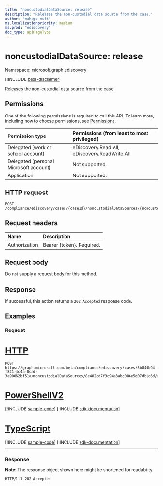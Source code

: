 ```yaml
---
title: "noncustodialDataSource: release"
description: "Releases the non-custodial data source from the case."
author: "mahage-msft"
ms.localizationpriority: medium
ms.prod: "ediscovery"
doc_type: apiPageType
---
```


# noncustodialDataSource: release

Namespace: microsoft.graph.ediscovery

[!INCLUDE [beta-disclaimer](../../includes/beta-disclaimer.md)]

Releases the non-custodial data source from the case.

## Permissions

One of the following permissions is required to call this API. To learn more, including how to choose permissions, see [Permissions](/graph/permissions-reference).

|Permission type|Permissions (from least to most privileged)|
|:---|:---|
|Delegated (work or school account)|eDiscovery.Read.All, eDiscovery.ReadWrite.All|
|Delegated (personal Microsoft account)|Not supported.|
|Application|Not supported.|

## HTTP request

<!-- {
  "blockType": "ignored"
}
-->

``` http
POST /compliance/ediscovery/cases/{caseId}/noncustodialDataSources/{noncustodialDataSourceId}/release
```

## Request headers

|Name|Description|
|:---|:---|
|Authorization|Bearer {token}. Required.|

## Request body

Do not supply a request body for this method.

## Response

If successful, this action returns a `202 Accepted` response code.

## Examples

### Request


# [HTTP](#tab/http)
<!-- {
  "blockType": "request",
  "name": "noncustodialdatasource_release"
}
-->

``` http
POST https://graph.microsoft.com/beta/compliance/ediscovery/cases/5b840b94-f821-4c4a-8cad-3a90062bf51a/noncustodialDataSources/8e402dd7f3c94a3abc086e5d07db1c6d/release
```

# [PowerShellV2](#tab/powershellv2)
[!INCLUDE [sample-code](../includes/snippets/powershellv2/noncustodialdatasource-release-powershellv2-snippets.md)]
[!INCLUDE [sdk-documentation](../includes/snippets/snippets-sdk-documentation-link.md)]

# [TypeScript](#tab/typescript)
[!INCLUDE [sample-code](../includes/snippets/typescript/noncustodialdatasource-release-typescript-snippets.md)]
[!INCLUDE [sdk-documentation](../includes/snippets/snippets-sdk-documentation-link.md)]

---

### Response

**Note:** The response object shown here might be shortened for readability.
<!-- {
  "blockType": "response",
  "truncated": true
}
-->

``` http
HTTP/1.1 202 Accepted
```
